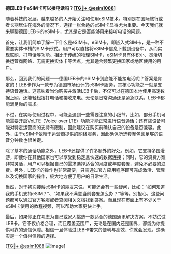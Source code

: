 **德国LEB卡eSIM卡可以接电话吗？[[TG💪+ @esim1088](https://t.me/s/esim1088)]**

随着科技的发展，越来越多的人开始关注和使用eSIM技术。特别是在国际旅行或者长期居住在海外的情况下，选择一张合适的eSIM卡显得尤为重要。今天我们就来聊聊德国LEB卡的eSIM卡，尤其是它是否能够用来接听电话的问题。

首先，让我们简单了解一下什么是eSIM卡。eSIM卡，即嵌入式SIM卡，是一种不需要实体卡槽的SIM卡形式。用户可以直接将eSIM卡信息下载到设备中，从而实现联网、打电话等功能。相比于传统的物理SIM卡，eSIM卡具有体积小、灵活切换运营商网络、无需更换实体卡等优点，尤其适合频繁更换国家或地区使用的用户。

那么，回到我们的问题——德国LEB卡的eSIM卡到底能不能接电话呢？答案是肯定的！LEB卡作为一款专为德国市场设计的eSIM卡服务，其核心功能之一就是支持语音通话。这意味着当你购买并激活LEB卡后，不仅可以在德国本地使用高速数据上网，还能轻松拨打电话和接收来电。无论是日常沟通还是紧急联系，LEB卡都能满足你的需求。

不过，在实际使用过程中，可能会遇到一些需要注意的小细节。比如，部分手机可能需要开启VoLTE（Voice over LTE）功能才能正常进行语音通话；还有些设备可能对特定运营商的支持有限制，因此建议在购买前确认自己的设备是否兼容。此外，由于eSIM卡依赖于运营商提供的网络服务，因此确保所选套餐包含足够的语音分钟数也很关键。

除了基本的通话功能之外，LEB卡还提供了许多额外的好处。例如，它支持多国漫游，即使你在其他国家也可以享受到稳定且快速的数据连接；同时，它的资费方案非常灵活，用户可以根据自己的需求选择适合的月度或年度套餐，避免不必要的浪费。另外，LEB卡的操作也非常简便，只需通过官方应用程序即可完成激活、管理以及切换国家的操作，极大地方便了用户的日常生活。

当然，对于初次接触eSIM卡的朋友来说，可能还会有一些疑问，比如：“如何知道我的手机支持eSIM？”、“如果我不满意当前套餐怎么办？”等等。别担心，这些问题都可以通过官方客服或者查阅相关文档找到答案。而且现在市面上有不少关于eSIM卡使用的教程视频，可以帮助大家更快上手。

最后，如果你正在考虑为自己或家人挑选一款适合的德国通讯解决方案，不妨试试LEB卡。它不仅价格合理，而且覆盖范围广，无论是在国内还是国外，都能为你提供可靠的通信保障。相信一旦体验过LEB卡带来的便利与高效，你就会发现，这确实是一个值得信赖的选择。

[[TG💪+ @esim1088](https://t.me/s/esim1088) ![Image](https://i.postimg.cc/4NQfJmqS/Snipaste-2025-05-13-00-14-12.png)]